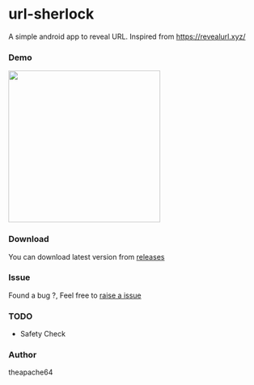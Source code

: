 # url-sherlock
A simple android app to reveal URL. Inspired from https://revealurl.xyz/

### Demo

<img src="https://raw.githubusercontent.com/theapache64/url-sherlock/master/demo.gif" width="300">

### Download

You can download latest version from [releases](https://github.com/theapache64/url-sherlock/releases)

### Issue

Found a bug ?, Feel free to [raise a issue](https://github.com/theapache64/url-sherlock/issues/new)

### TODO

- Safety Check


### Author

theapache64
